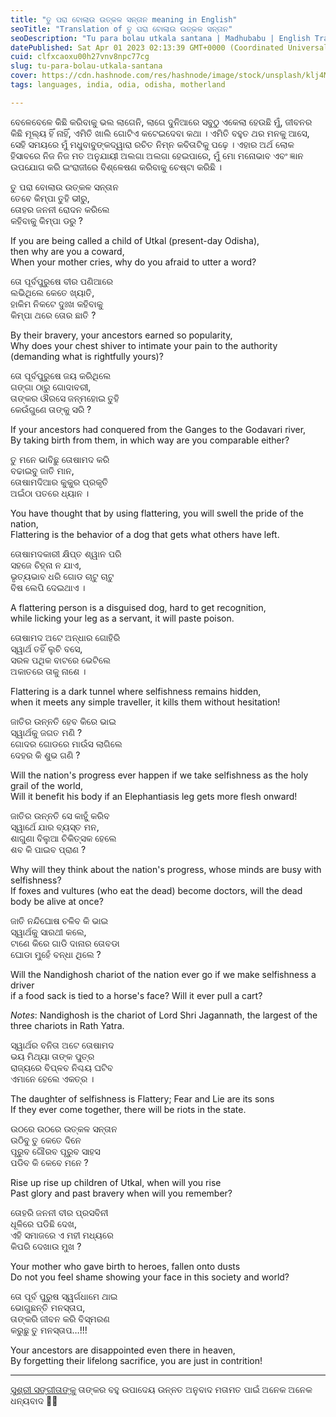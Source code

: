 ```yaml
---
title: "ତୁ ପରା ବୋଲାଉ ଉତ୍କଳ ସନ୍ତାନ meaning in English"
seoTitle: "Translation of ତୁ ପରା ବୋଲାଉ ଉତ୍କଳ ସନ୍ତାନ"
seoDescription: "Tu para bolau utkala santana | Madhubabu | English Translation | Utkala | Kalinga | Odra"
datePublished: Sat Apr 01 2023 02:13:39 GMT+0000 (Coordinated Universal Time)
cuid: clfxcaoxu00h27vnv8npc77cg
slug: tu-para-bolau-utkala-santana
cover: https://cdn.hashnode.com/res/hashnode/image/stock/unsplash/klj4MrR4Djk/upload/4ffae47908714f6e50444e576256a19c.jpeg
tags: languages, india, odia, odisha, motherland

---
```


ବେଳେବେଳେ କିଛି କରିବାକୁ ଭଲ ଲାଗେନି, ଲାଗେ ଦୁନିଆରେ ସବୁଠୁ ଏକେଲା ହେଉଛି ମୁଁ, ଜୀବନର କିଛି ମୂଲ୍ୟ ହିଁ ନାହିଁ, ଏମିତି ଖାଲି ଗୋଟିଏ କଟେଇଦେବା କଥା । ଏମିତି ବହୁତ ଥର ମନକୁ ଆସେ, ସେହି ସମୟରେ ମୁଁ ମଧୁବାବୁଙ୍କଦ୍ୱାରା ରଚିତ ନିମ୍ନ କବିତାଟିକୁ ପଢ଼େ । ଏହାର ଅର୍ଥ ଲୋକ ହିସାବରେ ନିଜ ନିଜ ମତ ଅନୁଯାୟୀ ଅଲଗା ଅଲଗା ହେଇପାରେ, ମୁଁ ମୋ ମନୋଭାବ ଏବଂ ଜ୍ଞାନ ଉପଯୋଗ କରି ଇଂରାଜୀରେ ବିଶ୍ଳେଷଣ କରିବାକୁ ଚେଷ୍ଟା କରିଛି ।

ତୁ ପରା ବୋଲାଉ ଉତ୍କଳ ସନ୍ତାନ  
ତେବେ କିମ୍ପା ତୁହି ଭୀରୁ,  
ତୋହର ଜନନୀ ରୋଦନ କରିଲେ  
କହିବାକୁ କିମ୍ପା ଡରୁ ?

If you are being called a child of Utkal (present-day Odisha),  
then why are you a coward,  
When your mother cries, why do you afraid to utter a word?

ତୋ ପୂର୍ବପୁରୁଷେ ବୀର ପଣିଆରେ  
ଲଭିଥିଲେ କେତେ ଖ୍ୟାତି,  
ହାକିମ ନିକଟେ ଦୁଃଖ କହିବାକୁ  
କିମ୍ପା ଥରେ ତୋର ଛାତି ?

By their bravery, your ancestors earned so popularity,  
Why does your chest shiver to intimate your pain to the authority (demanding what is rightfully yours)?

ତୋ ପୂର୍ବପୁରୁଷେ ଜୟ କରିଥିଲେ  
ଗଙ୍ଗା ଠାରୁ ଗୋଦାବରୀ,  
ତାଙ୍କର ଔରସେ ଜନ୍ମହୋଇ ତୁହି  
କେଉଁଗୁଣେ ତାଙ୍କୁ ସରି ?

If your ancestors had conquered from the Ganges to the Godavari river,  
By taking birth from them, in which way are you comparable either?

ତୁ ମନେ ଭାବିଛୁ ତୋଷାମଦ କରି  
ବଢାଇବୁ ଜାତି ମାନ,  
ତୋଷାମଦିଆର କୁକୁର ପ୍ରକୃତି  
ଅଇଁଠା ପତରେ ଧ୍ୟାନ ।

You have thought that by using flattering, you will swell the pride of the nation,  
Flattering is the behavior of a dog that gets what others have left.

ତୋଷାମଦକାରୀ କ୍ଷିପ୍ତ ଶ୍ୱାନ ପରି  
ସହଜେ ଚିହ୍ନା ନ ଯାଏ,  
ଭୃତ୍ୟଭାବ ଧରି ଗୋଡ ଚାଟୁ ଚାଟୁ  
ବିଷ ଲେପି ଦେଇଥାଏ ।

A flattering person is a disguised dog, hard to get recognition,  
while licking your leg as a servant, it will paste poison.

ତୋଷାମଦ ଅଟେ ଅନ୍ଧାର ଗୋହିରି  
ସ୍ୱାର୍ଥ ତହିଁ ଲୁଚି ବସେ,  
ସରଳ ପଥିକ ବାଟରେ ଭେଟିଲେ  
ଅକାତରେ ତାକୁ ନାଶେ ।

Flattering is a dark tunnel where selfishness remains hidden,  
when it meets any simple traveller, it kills them without hesitation!

ଜାତିର ଉନ୍ନତି ହେବ କିରେ ଭାଇ  
ସ୍ୱାର୍ଥକୁ ଜଗତ ମଣି ?  
ଗୋଦର ଗୋଡରେ ମାଉଁସ ଲାଗିଲେ  
ଦେହର କି ଶୁଭ ଗଣି ?

Will the nation's progress ever happen if we take selfishness as the holy grail of the world,  
Will it benefit his body if an Elephantiasis leg gets more flesh onward!

ଜାତିର ଉନ୍ନତି ସେ କାହୁଁ କରିବ  
ସ୍ୱାର୍ଥେ ଯାର ବ୍ୟସ୍ତ ମନ,  
ଶାଗୁଣା ବିଲୁଆ ଚିକିତ୍ସକ ହେଲେ  
ଶବ କି ପାଇବ ପ୍ରାଣ ?

Why will they think about the nation's progress, whose minds are busy with selfishness?  
If foxes and vultures (who eat the dead) become doctors, will the dead body be alive at once?

ଜାତି ନନ୍ଦିଘୋଷ ଚଳିବ କି ଭାଇ  
ସ୍ୱାର୍ଥକୁ ସାରଥୀ କଲେ,  
ଟାଣେ କିରେ ଗାଡି ଦାନାର ତୋବଡା  
ଘୋଡା ମୁହେଁ ବନ୍ଧା ଥିଲେ ?

Will the Nandighosh chariot of the nation ever go if we make selfishness a driver  
if a food sack is tied to a horse's face? Will it ever pull a cart?

*Notes*: Nandighosh is the chariot of Lord Shri Jagannath, the largest of the three chariots in Rath Yatra.

ସ୍ୱାର୍ଥର ବନିତା ଅଟେ ତୋଷାମଦ  
ଭୟ ମିଥ୍ୟା ତାଙ୍କ ପୁତ୍ର  
ରାଜ୍ୟରେ ବିପ୍ଳବ ନିଶ୍ଚୟ ଘଟିବ  
ଏମାନେ ହେଲେ ଏକତ୍ର ।

The daughter of selfishness is Flattery; Fear and Lie are its sons  
If they ever come together, there will be riots in the state.

ଉଠରେ ଉଠରେ ଉତ୍କଳ ସନ୍ତାନ  
ଉଠିବୁ ତୁ କେତେ ଦିନେ  
ପୂରୁବ ଗୌରବ ପୂରୁବ ସାହସ  
ପଡିବ କି କେବେ ମନେ ?

Rise up rise up children of Utkal, when will you rise  
Past glory and past bravery when will you remember?

ତୋହରି ଜନନୀ ବୀର ପ୍ରସବିନୀ  
ଧୂଳିରେ ପଡିଛି ଦେଖ,  
ଏହି ସମାଜରେ ଏ ମହୀ ମଧ୍ୟରେ  
କିପରି ଦେଖାଉ ମୁଖ ?

Your mother who gave birth to heroes, fallen onto dusts  
Do not you feel shame showing your face in this society and world?

ତୋ ପୂର୍ବ ପୁରୁଷ ସ୍ୱର୍ଗଧାମେ ଥାଇ  
ଭୋଗୁଛନ୍ତି ମନସ୍ତାପ,  
ତାଙ୍କରି ଜୀବନ କରି ବିସ୍ମରଣ  
କରୁଛୁ ତୁ ମନସ୍ତାପ…!!!

Your ancestors are disappointed even there in heaven,  
By forgetting their lifelong sacrifice, you are just in contrition!

---

[ସୁଶ୍ରୀ ସଙ୍ଗୀତାଙ୍କୁ](https://twitter.com/SangitaSethy) ତାଙ୍କର ବହୁ ଉପାଦେୟ ଉନ୍ନତ ଅନୁବାଦ ମତାମତ ପାଇଁ ଅନେକ ଅନେକ ଧନ୍ୟବାଦ 🙏🏼